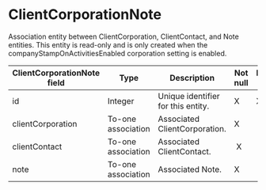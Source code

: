 # ClientCorporationNote

Association entity between ClientCorporation, ClientContact, and Note entities. This entity is read-only and is only created when the companyStampOnActivitiesEnabled corporation setting is enabled.

| **ClientCorporationNote field** | **Type** | **Description** | **Not null** | **Read-Only** |
| --- | --- | --- | --- | --- |
| id | Integer | Unique identifier for this entity. | X | X |
| clientCorporation | To-one association | Associated ClientCorporation. | X | |
| clientContact | To-one association | Associated ClientContact. |  X | |
| note | To-one association | Associated Note. | X | |